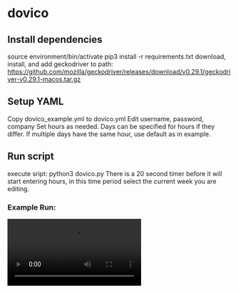 # dovico
## Install dependencies
source environment/bin/activate
pip3 install -r requirements.txt
download, install, and add geckodriver to path:
https://github.com/mozilla/geckodriver/releases/download/v0.29.1/geckodriver-v0.29.1-macos.tar.gz
## Setup YAML
Copy dovico_example.yml to dovico.yml
Edit username, password, company
Set hours as needed. Days can be specified for hours if they differ. If multiple days have the same hour, use default as in example.
## Run script
execute sript: python3 dovico.py
There is a 20 second timer before it will start entering hours, in this time period select the current week you are editing.
### Example Run:
![](dovico_yml.mp4)
